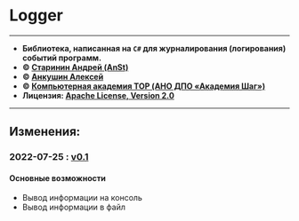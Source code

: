 # Logger

***

* **Библиотека, написанная на `C#` для журналирования (логирования) событий программ.**
* **© [Старинин Андрей \(AnSt\)](https://github.com/anst-foto)**
* **© [Анкушин Алексей](https://github.com/AnkushinAA)**
* **© [Компьютерная академия TOP (АНО ДПО «Академия Шаг»)](https://github.com/it-top-shambala)**
* **Лицензия: [Apache License, Version 2.0](http://www.apache.org/licenses/LICENSE-2.0)**

***

## Изменения:

### 2022-07-25 : [v0.1](https://github.com/it-top-shambala/Logger/releases/tag/v0.1) 

#### Основные возможности

- Вывод информации на консоль
- Вывод информации в файл
